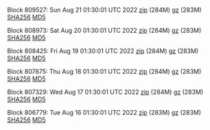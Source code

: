 Block 809527: Sun Aug 21 01:30:01 UTC 2022 [zip](https://files.01coin.io/mainnet/2022-08-21/bootstrap.dat.zip) (284M) [gz](https://files.01coin.io/mainnet/2022-08-21/bootstrap.dat.tar.gz) (283M) [SHA256](https://files.01coin.io/mainnet/2022-08-21/sha256.txt) [MD5](https://files.01coin.io/mainnet/2022-08-21/md5.txt)

Block 808973: Sat Aug 20 01:30:01 UTC 2022 [zip](https://files.01coin.io/mainnet/2022-08-20/bootstrap.dat.zip) (284M) [gz](https://files.01coin.io/mainnet/2022-08-20/bootstrap.dat.tar.gz) (283M) [SHA256](https://files.01coin.io/mainnet/2022-08-20/sha256.txt) [MD5](https://files.01coin.io/mainnet/2022-08-20/md5.txt)

Block 808425: Fri Aug 19 01:30:01 UTC 2022 [zip](https://files.01coin.io/mainnet/2022-08-19/bootstrap.dat.zip) (284M) [gz](https://files.01coin.io/mainnet/2022-08-19/bootstrap.dat.tar.gz) (283M) [SHA256](https://files.01coin.io/mainnet/2022-08-19/sha256.txt) [MD5](https://files.01coin.io/mainnet/2022-08-19/md5.txt)

Block 807875: Thu Aug 18 01:30:01 UTC 2022 [zip](https://files.01coin.io/mainnet/2022-08-18/bootstrap.dat.zip) (284M) [gz](https://files.01coin.io/mainnet/2022-08-18/bootstrap.dat.tar.gz) (283M) [SHA256](https://files.01coin.io/mainnet/2022-08-18/sha256.txt) [MD5](https://files.01coin.io/mainnet/2022-08-18/md5.txt)

Block 807329: Wed Aug 17 01:30:01 UTC 2022 [zip](https://files.01coin.io/mainnet/2022-08-17/bootstrap.dat.zip) (284M) [gz](https://files.01coin.io/mainnet/2022-08-17/bootstrap.dat.tar.gz) (283M) [SHA256](https://files.01coin.io/mainnet/2022-08-17/sha256.txt) [MD5](https://files.01coin.io/mainnet/2022-08-17/md5.txt)

Block 806779: Tue Aug 16 01:30:01 UTC 2022 [zip](https://files.01coin.io/mainnet/2022-08-16/bootstrap.dat.zip) (283M) [gz](https://files.01coin.io/mainnet/2022-08-16/bootstrap.dat.tar.gz) (283M) [SHA256](https://files.01coin.io/mainnet/2022-08-16/sha256.txt) [MD5](https://files.01coin.io/mainnet/2022-08-16/md5.txt)
